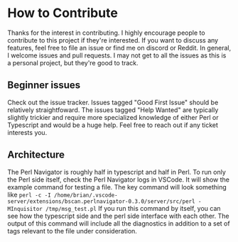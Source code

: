 
# How to Contribute

Thanks for the interest in contributing. I highly encourage people to contribute to this project if they're interested.
If you want to discuss any features, feel free to file an issue or find me on discord or Reddit. 
In general, I welcome issues and pull requests. I may not get to all the issues as this is a personal project, but they're good to track.

## Beginner issues

Check out the issue tracker. Issues tagged "Good First Issue" should be relatively straightfoward. The issues tagged "Help Wanted" are typically slightly trickier and require more specialized knowledge of either Perl or Typescript and would be a huge help. Feel free to reach out if any ticket interests you.


## Architecture
The Perl Navigator is roughly half in typescript and half in Perl. To run only the Perl side itself, check the Perl Navigator logs in VSCode. It will show the example command for testing a file. 
The key command will look something like `perl -c -I /home/brian/.vscode-server/extensions/bscan.perlnavigator-0.3.0/server/src/perl -MInquisitor /tmp/msg_test.pl`
If you run this command by itself, you can see how the typescript side and the perl side interface with each other. The output of this command will include all the diagnostics in addition to a set of tags relevant to the file under consideration. 
